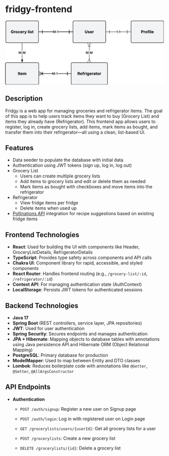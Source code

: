 # fridgy-frontend
<img src="./src/assets/Fridgy ERD.png" alt="Fridgy ERD" width="750"/>

## Description
Fridgy is a web app for managing groceries and refrigerator items. The goal of this app is to help users track items they want to buy (Grocery List) and items they already have (Refrigerator). This frontend app allows users to register, log in, create grocery lists, add items, mark items as bought, and transfer them into their refrigerator—all using a clean, list-based UI.

## Features
- Data seeder to populate the database with initial data
- Authentication using JWT tokens (sign up, log in, log out)
- Grocery List
  - Users can create multiple grocery lists
  - Add items to grocery lists and edit or delete them as needed
  - Mark items as bought with checkboxes and move items into the refrigerator
- Refrigerator
  - View fridge items per fridge
  - Delete items when used up
- [Pollinations API](https://pollinations.ai) integration for recipe suggestions based on existing fridge items

## Frontend Technologies
- **React**: Used for building the UI with components like Header, GroceryListDetails, RefrigeratorDetails
- **TypeScript**: Provides type safety across components and API calls
- **Chakra UI**: Component library for rapid, accessible, and styled components
- **React Router**: Handles frontend routing (e.g., `/grocery-list/:id`, `/refrigerator/:id`)
- **Context API**: For managing authentication state (AuthContext)
- **LocalStorage**: Persists JWT tokens for authenticated sessions

## Backend Technologies
- **Java 17**
- **Spring Boot** (REST controllers, service layer, JPA repositories)
- **JWT**: Used for user authentication
- **Spring Security**: Secures endpoints and manages authentication
- **JPA + Hibernate**: Mapping objects to database tables with annotations using Java persistence API and Hibernate ORM (Object Relational Mapping)
- **PostgreSQL**: Primary database for production
- **ModelMapper**: Used to map between Entity and DTO classes
- **Lombok**: Reduces boilerplate code with annotations like `@Getter`, `@Setter`, `@AllArgsConstructor`

## API Endpoints
- **Authentication**
  - `POST /auth/signup`: Register a new user on Signup page
  - `POST /auth/login`: Log in with registered user on Login page

  - `GET /grocerylists/users/{userId}`: Get all grocery lists for a user
  - `POST /grocerylists`: Create a new grocery list
  - `DELETE /grocerylists/{id}`: Delete a grocery list




